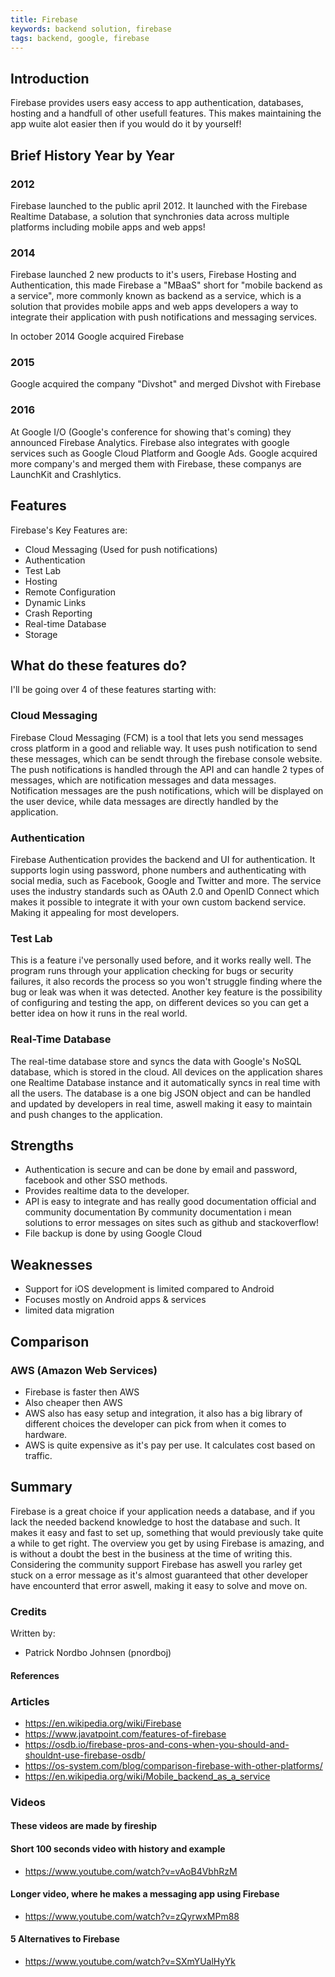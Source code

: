```yaml
---
title: Firebase
keywords: backend solution, firebase
tags: backend, google, firebase
---
```


## Introduction

Firebase provides users easy access to app authentication, databases, hosting and a handfull of other usefull features.
This makes maintaining the app wuite alot easier then if you would do it by yourself!

## Brief History Year by Year

### 2012

Firebase launched to the public april 2012.
It launched with the Firebase Realtime Database, a solution that synchronies data across multiple platforms including mobile apps and web apps!

### 2014

Firebase launched 2 new products to it's users, Firebase Hosting and Authentication, this made Firebase a "MBaaS" short for "mobile backend as a service", more commonly known as backend as a service, which is a solution that provides mobile apps and web apps developers a way to integrate their application with push notifications and messaging services.

In october 2014 Google acquired Firebase

### 2015

Google acquired the company "Divshot" and merged Divshot with Firebase

### 2016

At Google I/O (Google's conference for showing that's coming) they announced Firebase Analytics.
Firebase also integrates with google services such as Google Cloud Platform and Google Ads.
Google acquired more company's and merged them with Firebase, these companys are
LaunchKit and Crashlytics.

## Features

Firebase's Key Features are:

- Cloud Messaging (Used for push notifications)
- Authentication
- Test Lab
- Hosting
- Remote Configuration
- Dynamic Links
- Crash Reporting
- Real-time Database
- Storage

## What do these features do?

I'll be going over 4 of these features starting with:

### Cloud Messaging

Firebase Cloud Messaging (FCM) is a tool that lets you send messages cross platform in a good and reliable way.
It uses push notification to send these messages, which can be sendt through the firebase console website.
The push notifications is handled through the API and can handle 2 types of messages, which are notification messages and data messages.
Notification messages are the push notifications, which will be displayed on the user device, while data messages are directly handled by the application.

### Authentication

Firebase Authentication provides the backend and UI for authentication.
It supports login using password, phone numbers and authenticating with social media, such as Facebook, Google and Twitter and more.
The service uses the industry standards such as OAuth 2.0 and OpenID Connect which makes it possible to integrate it with your own custom backend service. Making it appealing for most developers.

### Test Lab

This is a feature i've personally used before, and it works really well.
The program runs through your application checking for bugs or security failures,
it also records the process so you won't struggle finding where the bug or leak was when it was detected.
Another key feature is the possibility of configuring and testing the app,
on different devices so you can get a better idea on how it runs in the real world.

### Real-Time Database

The real-time database store and syncs the data with Google's NoSQL database, which is stored in the cloud.
All devices on the application shares one Realtime Database instance and it automatically syncs in real time with all the users.
The database is a one big JSON object and can be handled and updated by developers in real time,
aswell making it easy to maintain and push changes to the application.

## Strengths

- Authentication is secure and can be done by email and password, facebook and other SSO methods.
- Provides realtime data to the developer.
- API is easy to integrate and has really good documentation official and community documentation
  By community documentation i mean solutions to error messages on sites such as github and stackoverflow!
- File backup is done by using Google Cloud

## Weaknesses

- Support for iOS development is limited compared to Android
- Focuses mostly on Android apps & services
- limited data migration

## Comparison

### AWS (Amazon Web Services)

- Firebase is faster then AWS
- Also cheaper then AWS
- AWS also has easy setup and integration, it also has a big library of different choices the developer can pick from when it comes to hardware.
- AWS is quite expensive as it's pay per use. It calculates cost based on traffic.

## Summary

Firebase is a great choice if your application needs a database, and if you lack the needed backend knowledge to host the database and such.
It makes it easy and fast to set up, something that would previously take quite a while to get right.
The overview you get by using Firebase is amazing, and is without a doubt the best in the business at the time of writing this.
Considering the community support Firebase has aswell you rarley get stuck on a error message as it's almost guaranteed that other developer
have encounterd that error aswell, making it easy to solve and move on.

### Credits

Written by:

- Patrick Nordbo Johnsen (pnordboj)

#### References

### Articles

- https://en.wikipedia.org/wiki/Firebase
- https://www.javatpoint.com/features-of-firebase
- https://osdb.io/firebase-pros-and-cons-when-you-should-and-shouldnt-use-firebase-osdb/
- https://os-system.com/blog/comparison-firebase-with-other-platforms/
- https://en.wikipedia.org/wiki/Mobile_backend_as_a_service

### Videos

#### These videos are made by fireship

#### Short 100 seconds video with history and example

- https://www.youtube.com/watch?v=vAoB4VbhRzM

#### Longer video, where he makes a messaging app using Firebase

- https://www.youtube.com/watch?v=zQyrwxMPm88

#### 5 Alternatives to Firebase

- https://www.youtube.com/watch?v=SXmYUalHyYk
